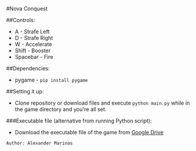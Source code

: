 #Nova Conquest

##Controls:
 * A - Strafe Left
 * D - Strafe Right
 * W - Accelerate
 * Shift - Booster
 * Spacebar - Fire  
 
##Dependencies:
 * pygame - `pip install pygame`
 
##Setting it up:
 * Clone repository or download files and execute `python main.py` while in  the game directory and you're all set.
 
###Executable file (alternative from running Python script):
 * Download the executable file of the game from [Google Drive](https://drive.google.com/file/d/1oE59v4dbrm5OZRcii-in10Jmv_z2td-f/view?usp=sharing)
 
 
`Author: Alexander Marinas`
